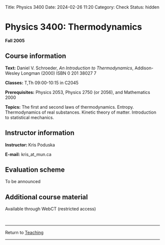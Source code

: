 Title: Physics 3400
Date: 2024-02-26 11:20
Category: Check
Status: hidden

<h1>Physics 3400: Thermodynamics</h1>




<strong>Fall 2005</strong>

<h2>Course information </h2>

<p><strong>Text:</strong> Daniel V. Schroeder, <i>An Introduction to Thermodynamics</i>, Addison-Wesley Longman (2000) ISBN 0 201 38027 7</p>

<p><strong>Classes:</strong> T,Th 09:00-10:15 in C2045</p>

<p><strong>Prerequisites:</strong> Physics 2053, Physics 2750 (or 2056), and Mathematics 2000</p>

<p><strong>Topics:</strong>  The first and second laws of thermodynamics. Entropy. Thermodynamics of real substances. Kinetic theory of matter. Introduction to statistical mechanics.</p>

<h2>Instructor information</h2>

<p><strong>Instructor: </strong> Kris Poduska</p>

<p><strong>E-mail:</strong> kris_at_mun.ca </p>

<h2>Evaluation scheme</h2>

To be announced


<h2> Additional course material </h2>

Available through WebCT (restricted access)<br>

<br>
<hr>
<div class = "small italics">
Return to <a href="/pages/teaching.html">Teaching</a>
</div>
<hr>










